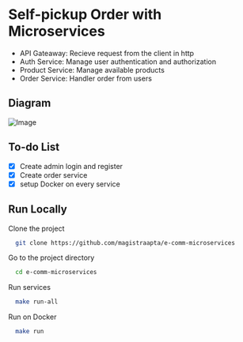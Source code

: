 # Self-pickup Order with Microservices
- API Gateaway: Recieve request from the client in http
- Auth Service: Manage user authentication and authorization
- Product Service: Manage available products
- Order Service: Handler order from users

## Diagram
![Image](https://github.com/user-attachments/assets/30501277-b552-4e09-9b6b-d30bfa200854)

## To-do List
- [x] Create admin login and register
- [x] Create order service
- [x] setup Docker on every service

## Run Locally

Clone the project

```bash
  git clone https://github.com/magistraapta/e-comm-microservices
```

Go to the project directory

```bash
  cd e-comm-microservices
```

Run services

```bash
  make run-all
```

Run on Docker

```bash
  make run
```

